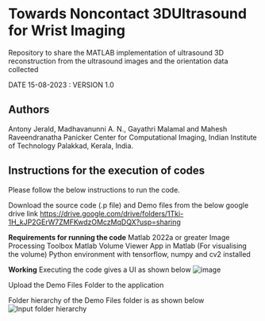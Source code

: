 # Towards Noncontact 3DUltrasound for Wrist Imaging

Repository to share the MATLAB implementation of ultrasound 3D reconstruction from the ultrasound images and the orientation data collected

DATE 15-08-2023 : VERSION 1.0

## Authors
Antony Jerald, Madhavanunni A. N., Gayathri Malamal and Mahesh Raveendranatha Panicker
Center for Computational Imaging, Indian Institute of Technology Palakkad, Kerala, India.

## Instructions for the execution of codes
Please follow the below instructions to run the code.

Download the source code (.p file) and Demo files from the below google drive link
https://drive.google.com/drive/folders/1Tki-1H_kJP2GErW7ZMFKwdzOMczMqDQX?usp=sharing

**Requirements for running the code**
Matlab 2022a or greater
Image Processing Toolbox Matlab
Volume Viewer App in Matlab (For visualising the volume)
Python environment with tensorflow, numpy and cv2 installed

**Working**
Executing the code gives a UI as shown below
![image](https://github.com/antony333/Towards-Noncontact-3D-Ultrasound-for-Wrist-Imaging/assets/72541715/822ee913-939a-441b-812a-fe5916463f26)

Upload the Demo Files Folder to the application

Folder hierarchy of the Demo Files folder is as shown below
![Input folder hierarchy](https://github.com/antony333/Towards-Noncontact-3D-Ultrasound-for-Wrist-Imaging/assets/72541715/6c273a9b-cab8-440c-80db-37bb7599c1bf)




